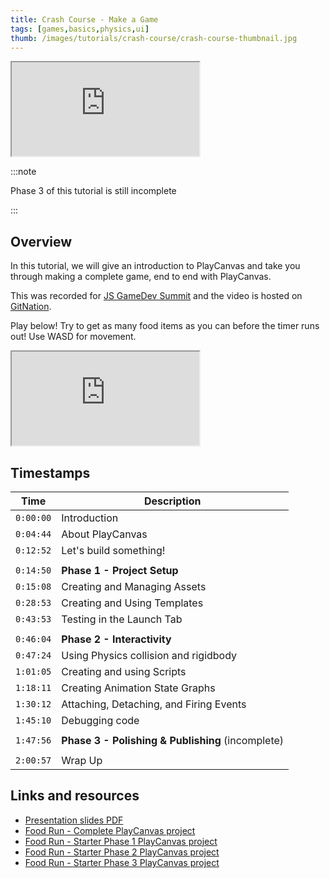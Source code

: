 ```yaml
---
title: Crash Course - Make a Game
tags: [games,basics,physics,ui]
thumb: /images/tutorials/crash-course/crash-course-thumbnail.jpg
---
```


<iframe src="https://www.youtube.com/embed/9zqHlbW9XWE" title="YouTube video player" allow="accelerometer; autoplay; clipboard-write; encrypted-media; gyroscope; picture-in-picture" allowfullscreen></iframe>

:::note

Phase 3 of this tutorial is still incomplete

:::

## Overview

In this tutorial, we will give an introduction to PlayCanvas and take you through making a complete game, end to end with PlayCanvas.

This was recorded for [JS GameDev Summit][js-gamedev-summit] and the video is hosted on [GitNation][git-nation].

Play below! Try to get as many food items as you can before the timer runs out! Use WASD for movement.

<iframe loading="lazy" src="https://playcanv.as/p/dCoHvsRY/" title="Food Run - Full Project"></iframe>

## Timestamps

| Time      | Description                                        |
|-----------|----------------------------------------------------|
| `0:00:00` | Introduction                                       |
| `0:04:44` | About PlayCanvas                                   |
| `0:12:52` | Let's build something!                             |
|           |                                                    |
| `0:14:50` | **Phase 1 - Project Setup**                        |
| `0:15:08` | Creating and Managing Assets                       |
| `0:28:53` | Creating and Using Templates                       |
| `0:43:53` | Testing in the Launch Tab                          |
|           |                                                    |
| `0:46:04` | **Phase 2 - Interactivity**                        |
| `0:47:24` | Using Physics collision and rigidbody              |
| `1:01:05` | Creating and using Scripts                         |
| `1:18:11` | Creating Animation State Graphs                    |
| `1:30:12` | Attaching, Detaching, and Firing Events            |
| `1:45:10` | Debugging code                                     |
|           |                                                    |
| `1:47:56` | **Phase 3 - Polishing & Publishing** (incomplete)  |
|           |                                                    |
| `2:00:57` | Wrap Up                                            |


## Links and resources

* [Presentation slides PDF][presentation-pdf]
* [Food Run - Complete PlayCanvas project][food-run-complete]
* [Food Run - Starter Phase 1 PlayCanvas project][food-run-starter]
* [Food Run - Starter Phase 2 PlayCanvas project][food-run-phase-2]
* [Food Run - Starter Phase 3 PlayCanvas project][food-run-phase-3]


[js-gamedev-summit]: https://jsgamedev.com/
[git-nation]: https://portal.gitnation.org/contents/playcanvas-end-to-end-the-quick-version
[food-run-starter]: https://playcanvas.com/project/910590/overview/food-run-starter-kit
[food-run-phase-2]: https://playcanvas.com/project/910606/overview/food-run--phase-2
[food-run-phase-3]: https://playcanvas.com/project/910630/overview/food-run--phase-3
[food-run-complete]: https://playcanvas.com/project/898163/overview/food-run--full-project
[presentation-pdf]: /downloads/playcanvas-crash-course-make-a-game.pdf
